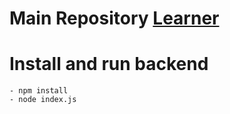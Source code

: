 # Main Repository [Learner](https://github.com/aytullahdev/learning)
# Install and run backend
    - npm install
    - node index.js

